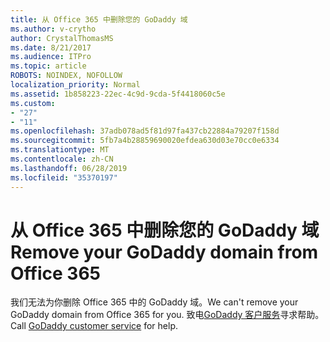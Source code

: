 ```yaml
---
title: 从 Office 365 中删除您的 GoDaddy 域
ms.author: v-crytho
author: CrystalThomasMS
ms.date: 8/21/2017
ms.audience: ITPro
ms.topic: article
ROBOTS: NOINDEX, NOFOLLOW
localization_priority: Normal
ms.assetid: 1b858223-22ec-4c9d-9cda-5f4418060c5e
ms.custom:
- "27"
- "11"
ms.openlocfilehash: 37adb078ad5f81d97fa437cb22884a79207f158d
ms.sourcegitcommit: 5fb7a4b28859690020efdea630d03e70cc0e6334
ms.translationtype: MT
ms.contentlocale: zh-CN
ms.lasthandoff: 06/28/2019
ms.locfileid: "35370197"
---
```

# <a name="remove-your-godaddy-domain-from-office-365"></a><span data-ttu-id="f8443-102">从 Office 365 中删除您的 GoDaddy 域</span><span class="sxs-lookup"><span data-stu-id="f8443-102">Remove your GoDaddy domain from Office 365</span></span>

<span data-ttu-id="f8443-103">我们无法为你删除 Office 365 中的 GoDaddy 域。</span><span class="sxs-lookup"><span data-stu-id="f8443-103">We can't remove your GoDaddy domain from Office 365 for you.</span></span> <span data-ttu-id="f8443-104">致电[GoDaddy 客户服务](https://www.godaddy.com/contact-us.aspx.aspx)寻求帮助。</span><span class="sxs-lookup"><span data-stu-id="f8443-104">Call [GoDaddy customer service](https://www.godaddy.com/contact-us.aspx.aspx) for help.</span></span>
  